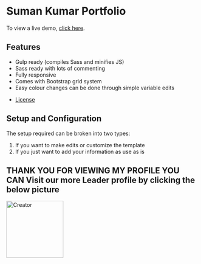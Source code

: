 # Suman Kumar Portfolio
To view a live demo, [click here](https://ryanfitzgerald.github.io/devportfolio/).
## Features

* Gulp ready (compiles Sass and minifies JS)
* Sass ready with lots of commenting
* Fully responsive
* Comes with Bootstrap grid system
* Easy colour changes can be done through simple variable edits

- [License](#license)

## Setup and Configuration

The setup required can be broken into two types:
1. If you want to make edits or customize the template
2. If you just want to add your information as use as is

## THANK YOU FOR VIEWING MY PROFILE YOU CAN Visit our more Leader profile by clicking the below picture
[<img src="https://github.com/Xer0Weeds/Contributors/blob/main/Creators%20%26%20Projects/Xer0Weeds.jpg" alt="Creator" width="150" style="vertical-align: bottom;">](https://github.com/Xer0Weeds)
